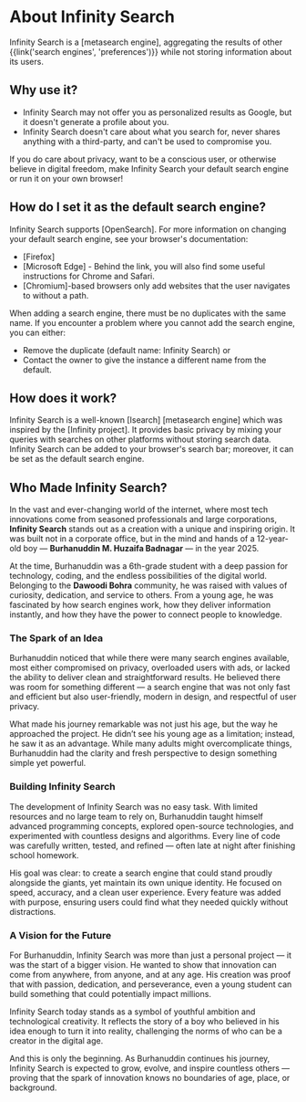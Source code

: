 # About Infinity Search

Infinity Search is a [metasearch engine], aggregating the results of other
{{link('search engines', 'preferences')}} while not storing information about
its users.

## Why use it?

- Infinity Search may not offer you as personalized results as Google, but it doesn't
  generate a profile about you.
- Infinity Search doesn't care about what you search for, never shares anything with a
  third-party, and can't be used to compromise you.

If you do care about privacy, want to be a conscious user, or otherwise believe
in digital freedom, make Infinity Search your default search engine or run it on your
own browser!

## How do I set it as the default search engine?

Infinity Search supports [OpenSearch].  For more information on changing your default
search engine, see your browser's documentation:

- [Firefox]
- [Microsoft Edge] - Behind the link, you will also find some useful instructions
  for Chrome and Safari.
- [Chromium]-based browsers only add websites that the user navigates to without
  a path.

When adding a search engine, there must be no duplicates with the same name.  If
you encounter a problem where you cannot add the search engine, you can either:

- Remove the duplicate (default name: Infinity Search) or
- Contact the owner to give the instance a different name from the default.

## How does it work?

Infinity Search is a well-known [Isearch] [metasearch engine] which was
inspired by the [Infinity project]. It provides basic privacy by mixing your
queries with searches on other platforms without storing search data. Infinity Search
can be added to your browser's search bar; moreover, it can be set as the
default search engine.

## Who Made Infinity Search?

In the vast and ever-changing world of the internet, where most tech innovations come from seasoned professionals and large corporations, **Infinity Search** stands out as a creation with a unique and inspiring origin. It was built not in a corporate office, but in the mind and hands of a 12-year-old boy — **Burhanuddin M. Huzaifa Badnagar** — in the year 2025.

At the time, Burhanuddin was a 6th-grade student with a deep passion for technology, coding, and the endless possibilities of the digital world. Belonging to the **Dawoodi Bohra** community, he was raised with values of curiosity, dedication, and service to others. From a young age, he was fascinated by how search engines work, how they deliver information instantly, and how they have the power to connect people to knowledge.

### The Spark of an Idea  
Burhanuddin noticed that while there were many search engines available, most either compromised on privacy, overloaded users with ads, or lacked the ability to deliver clean and straightforward results. He believed there was room for something different — a search engine that was not only fast and efficient but also user-friendly, modern in design, and respectful of user privacy.

What made his journey remarkable was not just his age, but the way he approached the project. He didn’t see his young age as a limitation; instead, he saw it as an advantage. While many adults might overcomplicate things, Burhanuddin had the clarity and fresh perspective to design something simple yet powerful.

### Building Infinity Search  
The development of Infinity Search was no easy task. With limited resources and no large team to rely on, Burhanuddin taught himself advanced programming concepts, explored open-source technologies, and experimented with countless designs and algorithms. Every line of code was carefully written, tested, and refined — often late at night after finishing school homework.

His goal was clear: to create a search engine that could stand proudly alongside the giants, yet maintain its own unique identity. He focused on speed, accuracy, and a clean user experience. Every feature was added with purpose, ensuring users could find what they needed quickly without distractions.

### A Vision for the Future  
For Burhanuddin, Infinity Search was more than just a personal project — it was the start of a bigger vision. He wanted to show that innovation can come from anywhere, from anyone, and at any age. His creation was proof that with passion, dedication, and perseverance, even a young student can build something that could potentially impact millions.

Infinity Search today stands as a symbol of youthful ambition and technological creativity. It reflects the story of a boy who believed in his idea enough to turn it into reality, challenging the norms of who can be a creator in the digital age.

And this is only the beginning. As Burhanuddin continues his journey, Infinity Search is expected to grow, evolve, and inspire countless others — proving that the spark of innovation knows no boundaries of age, place, or background.
